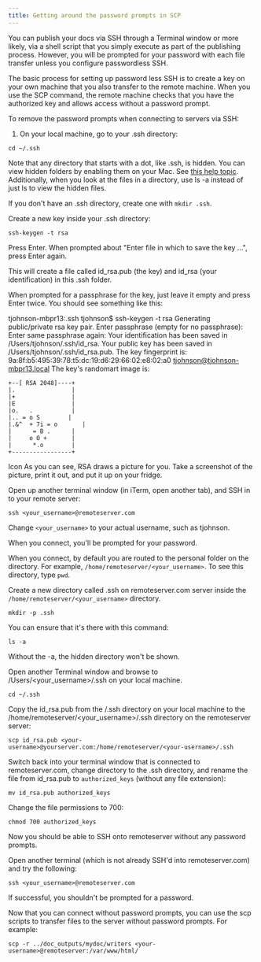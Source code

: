 ```yaml
---
title: Getting around the password prompts in SCP
---
```


You can publish your docs via SSH through a Terminal window or more likely, via a shell script that you simply execute as part of the publishing process. However, you will be prompted for your password with each file transfer unless you configure passwordless SSH. 

The basic process for setting up password less SSH is to create a key on your own machine that you also transfer to the remote machine. When you use the SCP command, the remote machine checks that you have the authorized key and allows access without a password prompt.
 
To remove the password prompts when connecting to servers via SSH:

1. On your local machine, go to your .ssh directory:

```
cd ~/.ssh
```

Note that any directory that starts with a dot, like .ssh, is hidden. You can view hidden folders by enabling them on your Mac. See [this help topic](http://ianlunn.co.uk/articles/quickly-showhide-hidden-files-mac-os-x-mavericks/). Additionally, when you look at the files in a directory, use ls -a instead of just ls to view the hidden files.
 
If you don't have an .ssh directory, create one with `mkdir .ssh`. 

Create a new key inside your .ssh directory:

```
ssh-keygen -t rsa
```

Press Enter. When prompted about "Enter file in which to save the key ...", press Enter again.

This will create a file called id_rsa.pub (the key) and id_rsa (your identification) in this .ssh folder.

When prompted for a passphrase for the key, just leave it empty and press Enter twice. You should see something like this:


tjohnson-mbpr13:.ssh tjohnson$ ssh-keygen -t rsa
Generating public/private rsa key pair.
Enter passphrase (empty for no passphrase):
Enter same passphrase again:
Your identification has been saved in /Users/tjohnson/.ssh/id_rsa.
Your public key has been saved in /Users/tjohnson/.ssh/id_rsa.pub.
The key fingerprint is:
9a:8f:b5:495:39:78:t5:dc:19:d6:29:66:02:e8:02:a0 tjohnson@tjohnson-mbpr13.local
The key's randomart image is:

```
+--[ RSA 2048]----+
|.                |
|+                |
|E                |
|o.   .           |
|.. = o S        |
|.&^  + 7i = o       |
|      = B .      |
|     o O +       |
|      *.o        |
+-----------------+
```
Icon
As you can see, RSA draws a picture for you. Take a screenshot of the picture, print it out, and put it up on your fridge.

Open up another terminal window (in iTerm, open another tab), and SSH in to your remote server:

```
ssh <your_username>@remoteserver.com
```

Change `<your_username>` to your actual username, such as tjohnson.

When you connect, you'll be prompted for your password. 

When you connect, by default you are routed to the personal folder on the directory. For example, `/home/remoteserver/<your_username>`. To see this directory, type `pwd`.

Create a new directory called .ssh on remoteserver.com server inside the `/home/remoteserver/<your_username>` directory.

```
mkdir -p .ssh
```

You can ensure that it's there with this command:

```
ls -a
```

Without the -a, the hidden directory won't be shown.

Open another Terminal window and browse to /Users/<your_username>/.ssh on your local machine.

```
cd ~/.ssh
```

Copy the id_rsa.pub from the /.ssh directory on your local machine to the /home/remoteserver/<your_username>/.ssh directory on the remoteserver server:

```
scp id_rsa.pub <your-username>@yourserver.com:/home/remoteserver/<your-username>/.ssh
```
 
Switch back into your terminal window that is connected to remoteserver.com, change directory to the .ssh directory, and rename the file from id_rsa.pub to `authorized_keys` (without any file extension):

```
mv id_rsa.pub authorized_keys
```

Change the file permissions to 700:

```
chmod 700 authorized_keys
```

Now you should be able to SSH onto remoteserver without any password prompts.
 
Open another terminal (which is not already SSH'd into remoteserver.com) and try the following:

```
ssh <your_username>@remoteserver.com
```

If successful, you shouldn't be prompted for a password.
 
Now that you can connect without password prompts, you can use the scp scripts to transfer files to the server without password prompts. For example:

```
scp -r ../doc_outputs/mydoc/writers <your-username>@remoteserver:/var/www/html/
```